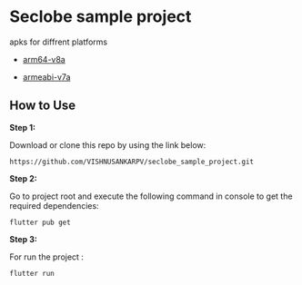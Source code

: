 
# Seclobe sample project

apks for diffrent platforms

* [arm64-v8a](https://drive.google.com/file/d/11abLXK2Tr3aLHYdg9chFFHqHzaK8QAlS/view?usp=sharing)


* [armeabi-v7a](https://drive.google.com/file/d/1Y8RrF5v1phEWdoeo6kyZN84A-gh5WBid/view?usp=sharing)

## How to Use 

**Step 1:**

Download or clone this repo by using the link below:

```
https://github.com/VISHNUSANKARPV/seclobe_sample_project.git

```

**Step 2:**

Go to project root and execute the following command in console to get the required dependencies: 

```
flutter pub get 

```

 **Step 3:**

For run the project :  

```
flutter run 

```
